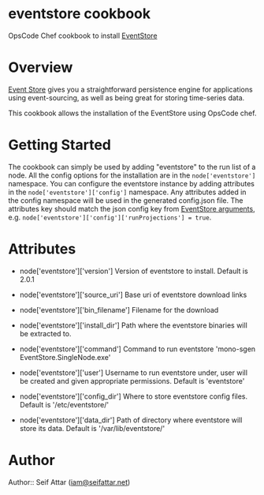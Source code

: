 # eventstore cookbook

OpsCode Chef cookbook to install [EventStore](http://geteventstore.com/ "EventStore")

# Overview

[Event Store](http://geteventstore.com/ "EventStore") gives you a straightforward persistence engine for applications using event-sourcing, as well as being great for storing time-series data.

This cookbook allows the installation of the EventStore using OpsCode chef.

# Getting Started

The cookbook can simply be used by adding "eventstore" to the run list of a node. All the config options for the installation are in the `node['eventstore']` namespace. You can configure the eventstore instance by adding attributes in the `node['eventstore']['config']` namespace. Any attributes added in the config namespace will be used in the generated config.json file. The attributes key  should match the json config key from [EventStore arguments](https://github.com/EventStore/EventStore/wiki/Command-Line-Arguments), e.g. `node['eventstore']['config']['runProjections'] = true`.

# Attributes
* node['eventstore']['version'] Version of eventstore to install. Default is 2.0.1
* node['eventstore']['source_uri'] Base uri of eventstore download links
* node['eventstore']['bin_filename'] Filename for the download

* node['eventstore']['install_dir'] Path where the eventstore binaries will be extracted to.
* node['eventstore']['command'] Command to run eventstore 'mono-sgen EventStore.SingleNode.exe'
* node['eventstore']['user'] Username to run eventstore under, user will be created and given appropriate permissions. Default is 'eventstore'
* node['eventstore']['config_dir'] Where to store eventstore config files. Default is '/etc/eventstore/'
* node['eventstore']['data_dir'] Path of directory where eventstore will store its data. Default is '/var/lib/eventstore/' 

# Author

Author:: Seif Attar (iam@seifattar.net)
